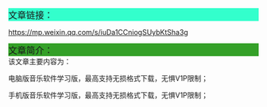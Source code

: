 <div style="background-color:#33ffcc;font-size:18px">文章链接：</div>

<a href="https://mp.weixin.qq.com/s/iuDa1CCniogSUybKtSha3g" target="_blank" >https://mp.weixin.qq.com/s/iuDa1CCniogSUybKtSha3g</a>



<div style="background-color:RGB(52,160,40);font-size:18px">文章简介：</div>
该文章主要内容为：

电脑版音乐软件学习版，最高支持无损格式下载，无惧V1P限制；

手机版音乐软件学习版，最高支持无损格式下载，无惧V1P限制；

